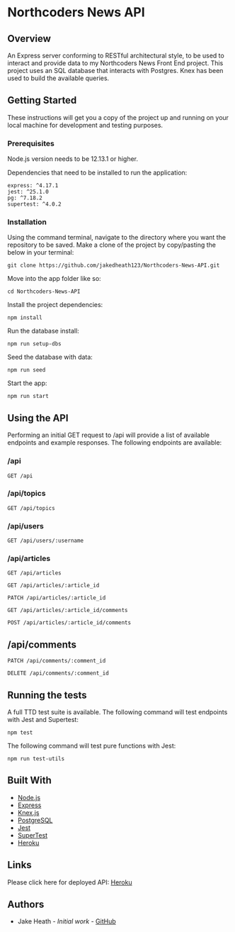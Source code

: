# Northcoders News API

## Overview
An Express server conforming to RESTful architectural style, to be used to interact and provide data to my Northcoders News Front End project. This project uses an SQL database that interacts with Postgres. Knex has been used to build the available queries.

## Getting Started
These instructions will get you a copy of the project up and running on your local machine for development and testing purposes.

### Prerequisites
      
Node.js version needs to be 12.13.1 or higher.   
      
Dependencies that need to be installed to run the application:

``` 
express: ^4.17.1
jest: ^25.1.0
pg: ^7.18.2
supertest: ^4.0.2
```  


   
### Installation
  
Using the command terminal, navigate to the directory where you want the repository to be saved. Make a clone of the project by copy/pasting the below in your terminal:
```
git clone https://github.com/jakedheath123/Northcoders-News-API.git
```      
Move into the app folder like so:
```
cd Northcoders-News-API
```
Install the project dependencies:
```
npm install
```
Run the database install:
```
npm run setup-dbs
```
Seed the database with data:
```
npm run seed
```
Start the app:
```
npm run start
```


## Using the API
 Performing an initial GET request to /api will provide a list of available endpoints and example responses. The following endpoints are available:
### /api
```
GET /api
```
### /api/topics
```
GET /api/topics
```
### /api/users
```
GET /api/users/:username
```
### /api/articles
```
GET /api/articles
```
```
GET /api/articles/:article_id
```
```
PATCH /api/articles/:article_id
```
```
GET /api/articles/:article_id/comments
```
```
POST /api/articles/:article_id/comments
```
## /api/comments
```
PATCH /api/comments/:comment_id
```
```
DELETE /api/comments/:comment_id
```

## Running the tests

A full TTD test suite is available. The following command will test endpoints with Jest and Supertest: 
```
npm test
```
The following command will test pure functions with Jest:
```
npm run test-utils
```
## Built With
- [Node.js](https://nodejs.org/en/)
- [Express](https://expressjs.com/)
- [Knex.js](http://knexjs.org/)
- [PostgreSQL](https://www.postgresql.org/)
- [Jest](https://jestjs.io/)
- [SuperTest](https://www.npmjs.com/package/supertest)
- [Heroku](https://www.heroku.com/)

## Links
Please click here for deployed API: [Heroku](https://nc-news-be-project.herokuapp.com/api)
        
## Authors
        
- Jake Heath - *Initial work* - [GitHub](https://github.com/jakedheath123)
